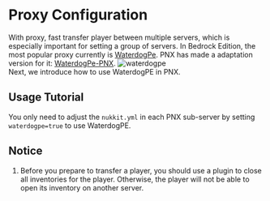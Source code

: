 # Proxy Configuration
With proxy, fast transfer player between multiple servers,
which is especially important for setting a group of servers. In Bedrock Edition,
the most popular proxy currently is [WaterdogPe](https://github.com/WaterdogPE/WaterdogPE).
PNX has made a adaptation version for it: [WaterdogPe-PNX](https://github.com/PowerNukkitX/WaterdogPE-PNX).
![waterdogpe](/docs/waterdogpe001.png)  
Next, we introduce how to use WaterdogPE in PNX.
## Usage Tutorial

You only need to adjust the `nukkit.yml` in each PNX sub-server by setting `waterdogpe=true` to use WaterdogPE.

## Notice
1. Before you prepare to transfer a player, you should use a plugin to close all inventories for the player.
Otherwise, the player will not be able to open its inventory on another server.
